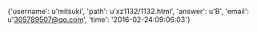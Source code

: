 {'username': u'mitsuki', 'path': u'xz1132/1132.html', 'answer': u'B', 'email': u'305789507@qq.com', 'time': '2016-02-24:09:06:03'}